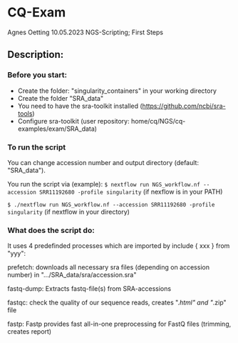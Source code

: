 # CQ-Exam
Agnes Oetting
10.05.2023
NGS-Scripting; First Steps

## Description:
### Before you start: 
- Create the folder: "singularity_containers" in your working directory
- Create the folder "SRA_data"
- You need to have the sra-toolkit installed (https://github.com/ncbi/sra-tools)
- Configure sra-toolkit (user repository: home/cq/NGS/cq-examples/exam/SRA_data)

### To run the script
You can change accession number and output directory (default: "SRA_data").

You run the script via (example):
`$ nextflow run NGS_workflow.nf --accession SRR11192680 -profile singularity` (if nexflow is in your PATH)

`$ ./nextflow run NGS_workflow.nf --accession SRR11192680 -profile singularity` (if nextflow in your directory)

### What does the script do:
It uses 4 predefinded processes which are imported by include { xxx } from "yyy":

prefetch: downloads all necessary sra files (depending on accession number) in ".../SRA_data/sra/accession.sra"

fastq-dump: Extracts fastq-file(s) from SRA-accessions

fastqc: check the quality of our sequence reads, creates ".*html" and "*.zip" file

fastp: Fastp provides fast all-in-one preprocessing for FastQ files (trimming, creates report)
